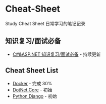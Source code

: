 # Cheat-Sheet
Study Cheat Sheet 日常学习的笔记记录

## 知识复习/面试必备
- [C#&ASP.NET 知识复习/面试必备](/Csharp_Dotnet)  - 持续更新

## Cheat Sheet List
- [Docker](/docker)  - 完成 30%
- [DotNet Core](/dot_Net_Core) - 初始
- [Python Django](/Django) - 初始